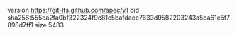 version https://git-lfs.github.com/spec/v1
oid sha256:555ea2fa0bf322324f9e81c5bafdaee7633d9582203243a5ba61c5f7898d7ff1
size 5483
